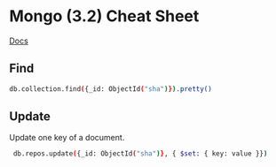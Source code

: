 # Mongo (3.2) Cheat Sheet

[Docs](https://www.mongodb.com/docs/v3.2/)


## Find

```sh
db.collection.find({_id: ObjectId("sha")}).pretty()
```

## Update

Update one key of a document.

```sh
 db.repos.update({_id: ObjectId("sha")}, { $set: { key: value }})
```
